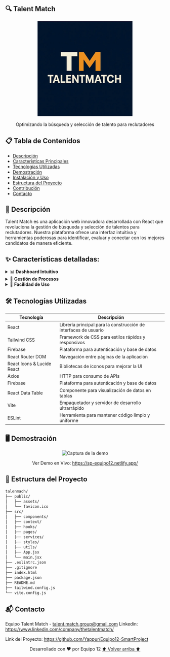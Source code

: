 ## 🔍 Talent Match

<div align="center">

<img src="./public/logo.png" alt="Logo Talent Match" width="300"/>

Optimizando la búsqueda y selección de talento para reclutadores

</div>

## 📋 Tabla de Contenidos

- [Descripción](#-descripción)
- [Características Principales](#-características-principales)
- [Tecnologías Utilizadas](#️-tecnologías-utilizadas)
- [Demostración](#️-demostración)
- [Instalación y Uso](#-instalación-y-uso)
- [Estructura del Proyecto](#-estructura-del-proyecto)
- [Contribución](#-contribución)
- [Contacto](#-contacto)

## 🚀 Descripción

Talent Match es una aplicación web innovadora desarrollada con React que revoluciona la gestión de búsqueda y selección de talentos para reclutadores. Nuestra plataforma ofrece una interfaz intuitiva y herramientas poderosas para identificar, evaluar y conectar con los mejores candidatos de manera eficiente.

## ✨ Características detalladas:

<details>
  <summary>📊 <b>Dashboard Intuitivo</b></summary>

Visualización clara de métricas claves como candidatos activos, entrevistas programadas y ofertas enviadas. Gráficos interactivos para análisis de datos en tiempo real.

</details>
<details>
  <summary>🔄 <b>Gestión de Procesos</b></summary>

Seguimiento del estado de cada candidato a través de un sistema personalizable con etapas de reclutamiento definidas.

</details>
<details>
  <summary>🎯 <b>Facilidad de Uso</b></summary>

Diseño intuitivo que permite a usuarios de todos los niveles técnicos aprovechar al máximo la plataforma sin necesidad de capacitación extensa.

</details>

## 🛠️ Tecnologías Utilizadas

<div align="center">

| Tecnología                 | Descripción                                                      |
| -------------------------- | ---------------------------------------------------------------- |
| React                      | Librería principal para la construcción de interfaces de usuario |
| Tailwind CSS               | Framework de CSS para estilos rápidos y responsivos              |
| Firebase                   | Plataforma para autenticación y base de datos                    |
| React Router DOM           | Navegación entre páginas de la aplicación                        |
| React Icons & Lucide React | Bibliotecas de íconos para mejorar la UI                         |
| Axios                      | HTTP para consumo de APIs                                        |
| Firebase                   | Plataforma para autenticación y base de datos                    |
| React Data Table           | Componente para visualización de datos en tablas                 |
| Vite                       | Empaquetador y servidor de desarrollo ultrarrápido               |
| ESLint                     | Herramienta para mantener código limpio y uniforme               |

</div>

## 🖥️ Demostración

<div align="center">

<img src="src/assets/img/mariaLopezAbout.png" alt="Captura de la demo" width="500"/>

Ver Demo en Vivo: https://sp-equipo12.netlify.app/

</div>

## 📂 Estructura del Proyecto

```plaintext
talenmach/
├── public/
│   ├── assets/
│   └── favicon.ico
├── src/
│   ├── components/
│   ├── context/
│   ├── hooks/
│   ├── pages/
│   ├── services/
│   ├── styles/
│   ├── utils/
│   ├── App.jsx
│   └── main.jsx
├── .eslintrc.json
├── .gitignore
├── index.html
├── package.json
├── README.md
├── tailwind.config.js
└── vite.config.js
```

## 📬 Contacto

Equipo Talent Match - talent.match.group@gmail.com
Linkedin: https://www.linkedin.com/company/thetalentmatch/

Link del Proyecto: https://github.com/Yappur/Equipo12-SmartProject

<div align="center">
Desarrollado con ❤️ por Equipo 12
<a href="#-talent-match">⬆️ Volver arriba ⬆️</a>
</div>
